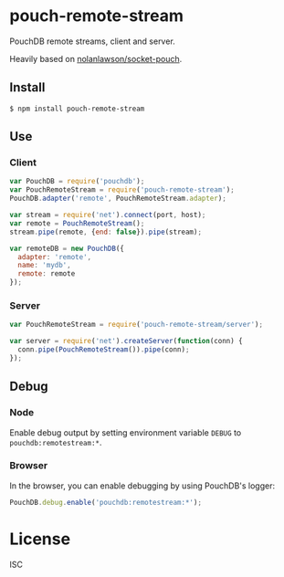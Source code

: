 # pouch-remote-stream

PouchDB remote streams, client and server.

Heavily based on [nolanlawson/socket-pouch](https://github.com/nolanlawson/socket-pouch).

## Install

```
$ npm install pouch-remote-stream
```

## Use

### Client

```js
var PouchDB = require('pouchdb');
var PouchRemoteStream = require('pouch-remote-stream');
PouchDB.adapter('remote', PouchRemoteStream.adapter);

var stream = require('net').connect(port, host);
var remote = PouchRemoteStream();
stream.pipe(remote, {end: false}).pipe(stream);

var remoteDB = new PouchDB({
  adapter: 'remote',
  name: 'mydb',
  remote: remote 
});
```

### Server

```js
var PouchRemoteStream = require('pouch-remote-stream/server');

var server = require('net').createServer(function(conn) {
  conn.pipe(PouchRemoteStream()).pipe(conn);
});
```


## Debug

### Node

Enable debug output by setting environment variable `DEBUG` to `pouchdb:remotestream:*`.


### Browser

In the browser, you can enable debugging by using PouchDB's logger:

```js
PouchDB.debug.enable('pouchdb:remotestream:*');
```

# License

ISC
